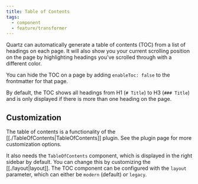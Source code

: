 ```yaml
---
title: Table of Contents
tags:
  - component
  - feature/transformer
---
```


Quartz can automatically generate a table of contents (TOC) from a list of headings on each page. It will also show you your current scrolling position on the page by highlighting headings you've scrolled through with a different color.

You can hide the TOC on a page by adding `enableToc: false` to the frontmatter for that page.

By default, the TOC shows all headings from H1 (`# Title`) to H3 (`### Title`) and is only displayed if there is more than one heading on the page.

## Customization

The table of contents is a functionality of the [[./TableOfContents|TableOfContents]] plugin. See the plugin page for more customization options.

It also needs the `TableOfContents` component, which is displayed in the right sidebar by default. You can change this by customizing the [[./layout|layout]]. The TOC component can be configured with the `layout` parameter, which can either be `modern` (default) or `legacy`.
